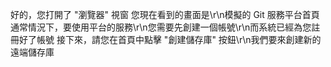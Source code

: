 好的，您打開了 "瀏覽器" 視窗
您現在看到的畫面是\r\n模擬的 Git 服務平台首頁
通常情況下，要使用平台的服務\r\n您需要先創建一個帳號\r\n而系統已經為您註冊好了帳號
接下來，請您在首頁中點擊 "創建儲存庫" 按鈕\r\n我們要來創建新的遠端儲存庫